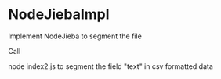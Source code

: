# NodeJiebaImpl
Implement NodeJieba to segment the file 


Call 

node index2.js to segment the field "text" in csv formatted data
